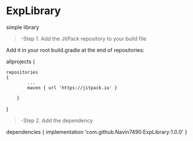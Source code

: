 # ExpLibrary
simple library
> -Step 1. Add the JitPack repository to your build file

Add it in your root build.gradle at the end of repositories:

allprojects 
{
	
	repositories 
	{
			...
			maven { url 'https://jitpack.io' }
		
		}
}

>-Step 2. Add the dependency

dependencies 
{
	        implementation 'com.github.Navin7490:ExpLibrary:1.0.0'
}

